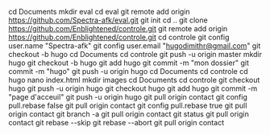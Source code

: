 cd Documents
mkdir eval
cd eval
git remote add origin https://github.com/Spectra-afk/eval.git
git init
cd ..
git clone https://github.com/Enblightened/controle.git
git remote add origin https://github.com/Enblightened/controle.git
cd controle
git config user.name "Spectra-afk"
git config user.email "hugodimithr@gmail.com"
git checkout -b hugo
cd Documents
cd controle
git push -u origin master
mkdir hugo 
git checkout -b hugo
git add hugo
git commit -m "mon dossier"
git commit -m "hugo"
git push -u origin hugo
cd Documents
cd controle
cd hugo
nano index.html
mkdir images
cd Documents
cd controle
git checkout hugo
git push -u origin hugo
git checkout hugo
git add hugo
git commit -m "page d'acceuil"
git push -u origin hugo
git pull origin contact
git config pull.rebase false
git pull origin contact
git config pull.rebase true
git pull origin contact
git branch -a
git pull origin contact
git status
git pull origin contact
git rebase --skip
git rebase --abort
git pull origin contact
